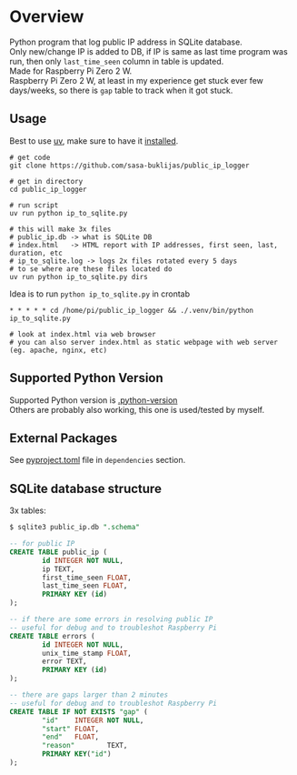 # Overview
Python program that log public IP address in SQLite database.  
Only new/change IP is added to DB, if IP is same as last time program was run, then only `last_time_seen` column in table is updated.  
Made for Raspberry Pi Zero 2 W.  
Raspberry Pi Zero 2 W, at least in my experience get stuck ever few days/weeks, so there is `gap` table to track when it got stuck.  

## Usage

Best to use [uv](https://docs.astral.sh/uv/), make sure to have it [installed](https://docs.astral.sh/uv/getting-started/installation/#standalone-installer).  

```shell
# get code
git clone https://github.com/sasa-buklijas/public_ip_logger

# get in directory
cd public_ip_logger

# run script
uv run python ip_to_sqlite.py

# this will make 3x files
# public_ip.db -> what is SQLite DB
# index.html   -> HTML report with IP addresses, first seen, last, duration, etc
# ip_to_sqlite.log -> logs 2x files rotated every 5 days
# to se where are these files located do
uv run python ip_to_sqlite.py dirs
```
Idea is to run `python ip_to_sqlite.py` in crontab
```
* * * * * cd /home/pi/public_ip_logger && ./.venv/bin/python ip_to_sqlite.py

# look at index.html via web browser
# you can also server index.html as static webpage with web server (eg. apache, nginx, etc)
```

## Supported Python Version
Supported Python version is [.python-version](.python-version)  
Others are probably also working, this one is used/tested by myself.

## External Packages
See [pyproject.toml](pyproject.toml) file in `dependencies` section.  

## SQLite database structure
3x tables:
```sql
$ sqlite3 public_ip.db ".schema"

-- for public IP
CREATE TABLE public_ip (
        id INTEGER NOT NULL, 
        ip TEXT, 
        first_time_seen FLOAT, 
        last_time_seen FLOAT, 
        PRIMARY KEY (id)
);

-- if there are some errors in resolving public IP
-- useful for debug and to troubleshot Raspberry Pi 
CREATE TABLE errors (
        id INTEGER NOT NULL, 
        unix_time_stamp FLOAT, 
        error TEXT, 
        PRIMARY KEY (id)
);

-- there are gaps larger than 2 minutes
-- useful for debug and to troubleshot Raspberry Pi
CREATE TABLE IF NOT EXISTS "gap" (
        "id"    INTEGER NOT NULL,
        "start" FLOAT,
        "end"   FLOAT,
        "reason"        TEXT,
        PRIMARY KEY("id")
);

```



